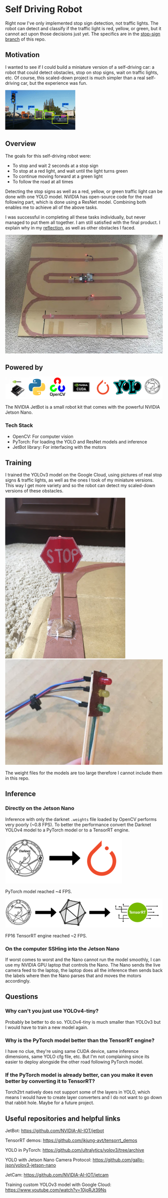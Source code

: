 # Self Driving Robot

Right now I've only implemented stop sign detection, not traffic lights. The robot can detect and classify if the traffic light is red, yellow, or green, but it cannot act upon those decisions just yet. The specifics are in the [stop-sign branch](https://github.com/gallo-json/self-driving-robot/tree/stop-sign) of this repo.

## Motivation

I wanted to see if I could build a miniature version of a self-driving car: a robot that could detect obstacles, stop on stop signs, wait on traffic lights, etc. Of course, this scaled-down project is much simpler than a real self-driving car, but the experience was fun.

![](resources/real-self-driving-car.gif)

## Overview

The goals for this self-driving robot were:

- To stop and wait 2 seconds at a stop sign
- To stop at a red light, and wait until the light turns green
- To continue moving forward at a green light
- To follow the road at all times

Detecting the stop signs as well as a red, yellow, or green traffic light can be done with one YOLO model. NVIDIA has open-source code for the road following part, which is done using a ResNet model. Combining both enables me to achieve all of the above tasks. 

I was successful in completing all these tasks individually, but never managed to put them all together. I am still satisfied with the final product. I explain why in my [reflection](resources/Reflection.md), as well as other obstacles I faced.

![](resources/track-1.jpg)

## Powered by
![](resources/tech-stack.png)

The NVIDIA JetBot is a small robot kit that comes with the powerful NVIDIA Jetson Nano.

### Tech Stack

- OpenCV: For computer vision
- PyTorch: For loading the YOLO and ResNet models and inference
- JetBot library: For interfacing with the motors

## Training

I trained the YOLOv3 model on the Google Cloud, using pictures of real stop signs & traffic lights, as well as the ones I took of my miniature versions. This way I get more variety and so the robot can detect my scaled-down versions of these obstacles.

![](resources/stop-sign.jpeg)
![](resources/traffic-lights.jpg)

The weight files for the models are too large therefore I cannot include them in this repo.

## Inference
### Directly on the Jetson Nano

Inference with only the darknet `.weights` file loaded by OpenCV performs very poorly (~0.8 FPS). To better the performance convert the Darknet YOLOv4 model to a PyTorch model or to a TensorRT engine.

![](resources/YOLO-2-torch.png)

PyTorch model reached ~4 FPS.

![](resources/YOLO-2-tensorrt.png)

FP16 TensorRT engine reached ~2 FPS.

### On the computer SSHing into the Jetson Nano

If worst comes to worst and the Nano cannot run the model smoothly, I can use my NVIDIA GPU laptop that controls the Nano. The Nano sends the live camera feed to the laptop, the laptop does all the inference then sends back the labels where then the Nano parses that and moves the motors accordingly.

## Questions

### Why can't you just use YOLOv4-tiny?

Probably be better to do so. YOLOv4-tiny is much smaller than YOLOv3 but I would have to train a new model again.

### Why is the PyTorch model better than the TensorRT engine?

I have no clue, they're using same CUDA device, same inference dimensions, same YOLO cfg file, etc. But I'm not complaining since its easier to deploy alongside the other road following PyTorch model.

### If the PyTorch model is already better, can you make it even better by converting it to TensorRT?

Torch2trt natively does not support some of the layers in YOLO, which means I would have to create layer converters and I do not want to go down that rabbit hole. Maybe for a future project.

## Useful repositories and helpful links

JetBot: https://github.com/NVIDIA-AI-IOT/jetbot

TensorRT demos: https://github.com/jkjung-avt/tensorrt_demos

YOLO in PyTorch: https://github.com/ultralytics/yolov3/tree/archive

YOLO with Jetson Nano Camera Protocol: https://github.com/gallo-json/yolov3-jetson-nano 

JetCam: https://github.com/NVIDIA-AI-IOT/jetcam

Training custom YOLOv3 model with Google Cloud: https://www.youtube.com/watch?v=10joRJt39Ns 